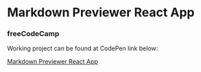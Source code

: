 # Markdown Previewer React App

### freeCodeCamp

Working project can be found at CodePen link below:

[Markdown Previewer React App](http://codepen.io/deseanellis/full/GmOWbZ)